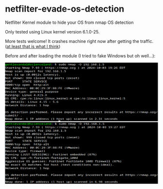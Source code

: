 # netfilter-evade-os-detection
Netfilter Kernel module to hide your OS from nmap OS detection

Only tested using Linux kernel version 6.1.0-25. 

More tests welcome! It crashes machine right now after getting the traffic. ([at least that is what I think](https://twitter.com/GriefOfNight/status/1841986800513855690))


Before and after loading the module (I tried to fake Windows but oh well...):

![before_netfilter.png](before_netfilter.png) ![after netfilter module](after_netfilter.png)
